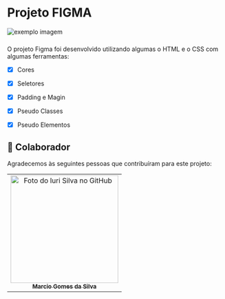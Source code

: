 # Projeto FIGMA


<img src="https://www.protocol.com/media-library/figma-logo.png?id=29208385&width=1245&quality=85&coordinates=0%2C0%2C0%2C0&height=700" alt="exemplo imagem">

### 

O projeto Figma foi desenvolvido utilizando algumas o HTML e o CSS com algumas ferramentas:

- [x] Cores
- [x] Seletores
- [x] Padding e Magin
- [x] Pseudo Classes
- [x] Pseudo Elementos


## 🤝 Colaborador

Agradecemos às seguintes pessoas que contribuíram para este projeto:

<table>
  <tr>
    <td align="center">
      <a href="#">
        <img src="https://img.freepik.com/vetores-gratis/programacao-codificacao-programador-sentado-na-mesa-e-trabalhando-mesa-de-escritorio-com-laptop-documentos_284092-1530.jpg?w=360" width="250px;" alt="Foto do Iuri Silva no GitHub"/><br>
        <sub>
          <b>Marcio Gomes da Silva</b>
        </sub>
      </a>
    </td>
    
  </tr>
</table>

